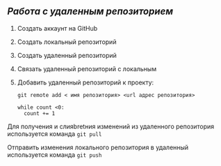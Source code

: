 ## ***Работа с удаленным репозиторием***
1. Создать аккаунт на GitHub
2. Создать локальный репозиторий
3. Создать удаленный репозиторий
4. Связать удаленный репозиторий с локальным

5. Добавить удаленный репозиторий к проекту:
   ```
   git remote add < имя репозитория> <url адрес репозитория>
   ```
   ```Py
   while count <0:
     count += 1
   ```
Для получения и слияbretния изменений из удаленного репозитория используется команда `git pull`

Отправить изменения локального репозитория в удаленный используется команда `git push`
